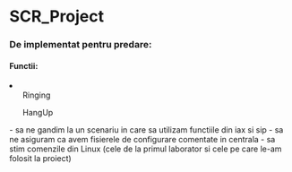 # SCR_Project

<h3>De implementat pentru predare:</h3>
<h4>Functii:</h4>
<li>
    <ol>Ringing</ol>
    <ol>HangUp</ol>
</li>
<p>
- sa ne gandim la un scenariu in care sa utilizam functiile din iax si sip
- sa ne asiguram ca avem fisierele de configurare comentate in centrala
- sa stim comenzile din Linux (cele de la primul laborator si cele pe care le-am folosit la proiect)
</p>

